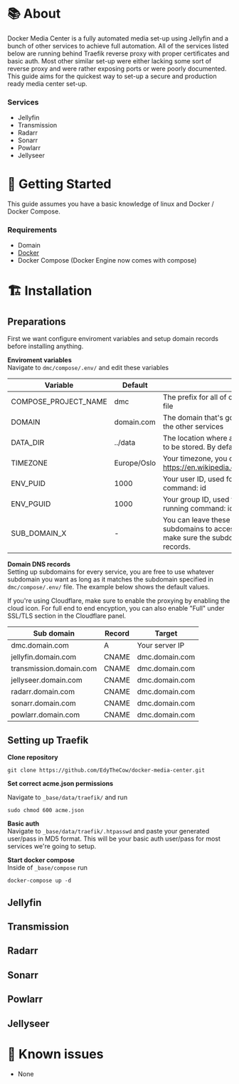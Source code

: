 # 📚 About
Docker Media Center is a fully automated media set-up using Jellyfin and a bunch of other services to achieve full automation. All of the services listed below are running behind Traefik reverse proxy with proper certificates and basic auth. Most other similar set-up were either lacking some sort of reverse proxy and were rather exposing ports or were poorly documented. This guide aims for the quickest way to set-up a secure and production ready media center set-up.

### Services
- Jellyfin
- Transmission
- Radarr
- Sonarr
- Powlarr
- Jellyseer

# 🧰 Getting Started
This guide assumes you have a basic knowledge of linux and Docker / Docker Compose. 

### Requirements
- Domain
- [Docker](https://docs.docker.com/engine/install/ubuntu/)
- Docker Compose (Docker Engine now comes with compose)

# 🏗️ Installation

## Preparations
First we want configure enviroment variables and setup domain records before installing anything. 

<b>Enviroment variables</b><br />
Navigate to `dmc/compose/.env/` and edit these variables

| Variable | Default | Description |
|---|---|---|
| COMPOSE_PROJECT_NAME | dmc | The prefix for all of containers when started from the compose file |
| DOMAIN | domain.com | The domain that's going to be used to access Jellyfin and rest of the other services |
| DATA_DIR | ../data | The location where all of configs, media and downloads are going to be stored. By default it's stored in the data folder |
| TIMEZONE | Europe/Oslo | Your timezone, you can find all of the valid timezones here: https://en.wikipedia.org/wiki/List_of_tz_database_time_zones#List |
| ENV_PUID | 1000 | Your user ID, used for file permissions. You can find it by running command: id |
| ENV_PGUID | 1000 | Your group ID, used for file permissions. You can find it by running command: id |                                          |
| SUB_DOMAIN_X | - | You can leave these as is unless you want to use different subdomains to access the services. If you change a subdomain, make sure the subdomains match when setting up domain DNS records. |      


<b>Domain DNS records</b><br />
Setting up subdomains for every service, you are free to use whatever subdomain you want as long as it matches the subdomain specified in `dmc/compose/.env/` file. The example below shows the default values. 

If you're using Cloudflare, make sure to enable the proxying by enabling the cloud icon. For full end to end encyption, you can also enable "Full" under SSL/TLS section in the Cloudflare panel.

| Sub domain | Record | Target |
|---|---|---|
| dmc.domain.com | A | Your server IP |
| jellyfin.domain.com | CNAME | dmc.domain.com |
| transmission.domain.com | CNAME | dmc.domain.com |
| jellyseer.domain.com | CNAME | dmc.domain.com |
| radarr.domain.com | CNAME | dmc.domain.com |
| sonarr.domain.com | CNAME | dmc.domain.com |
| powlarr.domain.com | CNAME | dmc.domain.com |

## Setting up Traefik
<b>Clone repository</b><br />
```
git clone https://github.com/EdyTheCow/docker-media-center.git
```

<b>Set correct acme.json permissions</b><br />

Navigate to `_base/data/traefik/` and run
```
sudo chmod 600 acme.json
```

<b>Basic auth</b><br />
Navigate to `_base/data/traefik/.htpasswd` and paste your generated user/pass in MD5 format. This will be your basic auth user/pass for most services we're going to setup.

<b>Start docker compose</b><br />
Inside of `_base/compose` run
 ```
docker-compose up -d
 ```

## Jellyfin

## Transmission

## Radarr

## Sonarr

## Powlarr

## Jellyseer


# 🐛 Known issues
- None

